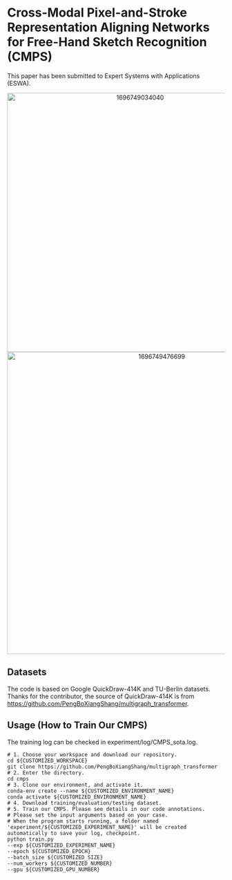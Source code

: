 # Cross-Modal Pixel-and-Stroke Representation Aligning Networks for Free-Hand Sketch Recognition (CMPS)

This paper has been submitted to Expert Systems with Applications (ESWA).
<div align=center>
<img width="600" alt="1696749034040" src="https://github.com/WoodratTradeCo/CMPS/assets/38500652/aeb21671-edd6-489f-8571-43c029958842">
</div>
<div align=center>
<img width="700" alt="1696749476699" src="https://github.com/WoodratTradeCo/CMPS/assets/38500652/31b94d91-4b28-46d6-ac58-68b6fe5605de">
</div>

## Datasets
The code is based on Google QuickDraw-414K and TU-Berlin datasets. Thanks for the contributor, the source of QuickDraw-414K is from https://github.com/PengBoXiangShang/multigraph_transformer.
## Usage (How to Train Our CMPS)
The training log can be checked in experiment/log/CMPS_sota.log.

    # 1. Choose your workspace and download our repository.
    cd ${CUSTOMIZED_WORKSPACE}
    git clone https://github.com/PengBoXiangShang/multigraph_transformer
    # 2. Enter the directory.
    cd cmps
    # 3. Clone our environment, and activate it.
    conda-env create --name ${CUSTOMIZED_ENVIRONMENT_NAME}
    conda activate ${CUSTOMIZED_ENVIRONMENT_NAME}
    # 4. Download training/evaluation/testing dataset.
    # 5. Train our CMPS. Please see details in our code annotations.
    # Please set the input arguments based on your case.
    # When the program starts running, a folder named 'experiment/${CUSTOMIZED_EXPERIMENT_NAME}' will be created automatically to save your log, checkpoint.
    python train.py 
    --exp ${CUSTOMIZED_EXPERIMENT_NAME}
    --epoch ${CUSTOMIZED_EPOCH}
    --batch_size ${CUSTOMIZED_SIZE}   
    --num_workers ${CUSTOMIZED_NUMBER} 
    --gpu ${CUSTOMIZED_GPU_NUMBER}
